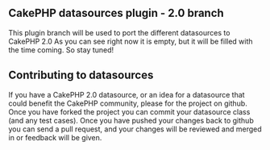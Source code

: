 ## CakePHP datasources plugin - 2.0 branch

This plugin branch will be used to port the different datasources to CakePHP 2.0 As you can see right now it is empty, but it will be filled with the time coming. So stay tuned!

## Contributing to datasources

If you have a CakePHP 2.0 datasource, or an idea for a datasource that could benefit the CakePHP community, please for the project on github. Once you have forked the project you can commit your datasource class (and any test cases). Once you have pushed your changes back to github you can send a pull request, and your changes will be reviewed and merged in or feedback will be given.
